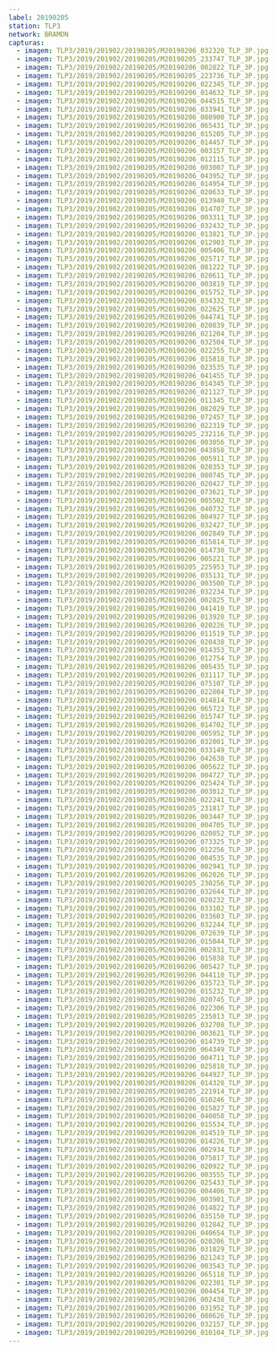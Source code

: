 ```yaml
---
label: 20190205
station: TLP3
network: BRAMON
capturas:
  - imagem: TLP3/2019/201902/20190205/M20190206_032320_TLP_3P.jpg
  - imagem: TLP3/2019/201902/20190205/M20190205_233747_TLP_3P.jpg
  - imagem: TLP3/2019/201902/20190205/M20190206_002822_TLP_3P.jpg
  - imagem: TLP3/2019/201902/20190205/M20190205_223736_TLP_3P.jpg
  - imagem: TLP3/2019/201902/20190205/M20190206_022345_TLP_3P.jpg
  - imagem: TLP3/2019/201902/20190205/M20190206_014632_TLP_3P.jpg
  - imagem: TLP3/2019/201902/20190205/M20190206_044515_TLP_3P.jpg
  - imagem: TLP3/2019/201902/20190205/M20190206_033941_TLP_3P.jpg
  - imagem: TLP3/2019/201902/20190205/M20190206_080900_TLP_3P.jpg
  - imagem: TLP3/2019/201902/20190205/M20190206_065431_TLP_3P.jpg
  - imagem: TLP3/2019/201902/20190205/M20190206_015205_TLP_3P.jpg
  - imagem: TLP3/2019/201902/20190205/M20190206_014457_TLP_3P.jpg
  - imagem: TLP3/2019/201902/20190205/M20190206_003157_TLP_3P.jpg
  - imagem: TLP3/2019/201902/20190205/M20190206_012115_TLP_3P.jpg
  - imagem: TLP3/2019/201902/20190205/M20190206_003007_TLP_3P.jpg
  - imagem: TLP3/2019/201902/20190205/M20190206_043952_TLP_3P.jpg
  - imagem: TLP3/2019/201902/20190205/M20190206_014954_TLP_3P.jpg
  - imagem: TLP3/2019/201902/20190205/M20190206_020633_TLP_3P.jpg
  - imagem: TLP3/2019/201902/20190205/M20190206_013940_TLP_3P.jpg
  - imagem: TLP3/2019/201902/20190205/M20190206_014707_TLP_3P.jpg
  - imagem: TLP3/2019/201902/20190205/M20190206_003311_TLP_3P.jpg
  - imagem: TLP3/2019/201902/20190205/M20190206_032432_TLP_3P.jpg
  - imagem: TLP3/2019/201902/20190205/M20190206_013821_TLP_3P.jpg
  - imagem: TLP3/2019/201902/20190205/M20190206_012903_TLP_3P.jpg
  - imagem: TLP3/2019/201902/20190205/M20190206_005406_TLP_3P.jpg
  - imagem: TLP3/2019/201902/20190205/M20190206_025717_TLP_3P.jpg
  - imagem: TLP3/2019/201902/20190205/M20190206_081222_TLP_3P.jpg
  - imagem: TLP3/2019/201902/20190205/M20190206_020611_TLP_3P.jpg
  - imagem: TLP3/2019/201902/20190205/M20190206_003819_TLP_3P.jpg
  - imagem: TLP3/2019/201902/20190205/M20190206_015752_TLP_3P.jpg
  - imagem: TLP3/2019/201902/20190205/M20190206_034332_TLP_3P.jpg
  - imagem: TLP3/2019/201902/20190205/M20190206_022625_TLP_3P.jpg
  - imagem: TLP3/2019/201902/20190205/M20190206_044741_TLP_3P.jpg
  - imagem: TLP3/2019/201902/20190205/M20190206_020839_TLP_3P.jpg
  - imagem: TLP3/2019/201902/20190205/M20190206_021204_TLP_3P.jpg
  - imagem: TLP3/2019/201902/20190205/M20190206_032504_TLP_3P.jpg
  - imagem: TLP3/2019/201902/20190205/M20190206_022255_TLP_3P.jpg
  - imagem: TLP3/2019/201902/20190205/M20190206_015818_TLP_3P.jpg
  - imagem: TLP3/2019/201902/20190205/M20190206_023535_TLP_3P.jpg
  - imagem: TLP3/2019/201902/20190205/M20190206_041455_TLP_3P.jpg
  - imagem: TLP3/2019/201902/20190205/M20190206_014345_TLP_3P.jpg
  - imagem: TLP3/2019/201902/20190205/M20190206_021127_TLP_3P.jpg
  - imagem: TLP3/2019/201902/20190205/M20190206_011345_TLP_3P.jpg
  - imagem: TLP3/2019/201902/20190205/M20190206_082029_TLP_3P.jpg
  - imagem: TLP3/2019/201902/20190205/M20190206_072457_TLP_3P.jpg
  - imagem: TLP3/2019/201902/20190205/M20190206_022319_TLP_3P.jpg
  - imagem: TLP3/2019/201902/20190205/M20190205_232116_TLP_3P.jpg
  - imagem: TLP3/2019/201902/20190205/M20190206_003056_TLP_3P.jpg
  - imagem: TLP3/2019/201902/20190205/M20190206_043858_TLP_3P.jpg
  - imagem: TLP3/2019/201902/20190205/M20190206_005911_TLP_3P.jpg
  - imagem: TLP3/2019/201902/20190205/M20190206_020353_TLP_3P.jpg
  - imagem: TLP3/2019/201902/20190205/M20190206_080745_TLP_3P.jpg
  - imagem: TLP3/2019/201902/20190205/M20190206_020427_TLP_3P.jpg
  - imagem: TLP3/2019/201902/20190205/M20190206_073621_TLP_3P.jpg
  - imagem: TLP3/2019/201902/20190205/M20190206_005502_TLP_3P.jpg
  - imagem: TLP3/2019/201902/20190205/M20190206_040732_TLP_3P.jpg
  - imagem: TLP3/2019/201902/20190205/M20190206_004927_TLP_3P.jpg
  - imagem: TLP3/2019/201902/20190205/M20190206_032427_TLP_3P.jpg
  - imagem: TLP3/2019/201902/20190205/M20190206_002849_TLP_3P.jpg
  - imagem: TLP3/2019/201902/20190205/M20190206_015814_TLP_3P.jpg
  - imagem: TLP3/2019/201902/20190205/M20190206_014730_TLP_3P.jpg
  - imagem: TLP3/2019/201902/20190205/M20190206_005221_TLP_3P.jpg
  - imagem: TLP3/2019/201902/20190205/M20190205_225953_TLP_3P.jpg
  - imagem: TLP3/2019/201902/20190205/M20190206_035131_TLP_3P.jpg
  - imagem: TLP3/2019/201902/20190205/M20190206_003500_TLP_3P.jpg
  - imagem: TLP3/2019/201902/20190205/M20190206_032234_TLP_3P.jpg
  - imagem: TLP3/2019/201902/20190205/M20190206_002825_TLP_3P.jpg
  - imagem: TLP3/2019/201902/20190205/M20190206_041410_TLP_3P.jpg
  - imagem: TLP3/2019/201902/20190205/M20190206_013920_TLP_3P.jpg
  - imagem: TLP3/2019/201902/20190205/M20190206_020226_TLP_3P.jpg
  - imagem: TLP3/2019/201902/20190205/M20190206_011519_TLP_3P.jpg
  - imagem: TLP3/2019/201902/20190205/M20190206_020438_TLP_3P.jpg
  - imagem: TLP3/2019/201902/20190205/M20190206_014353_TLP_3P.jpg
  - imagem: TLP3/2019/201902/20190205/M20190206_012754_TLP_3P.jpg
  - imagem: TLP3/2019/201902/20190205/M20190206_005435_TLP_3P.jpg
  - imagem: TLP3/2019/201902/20190205/M20190206_031117_TLP_3P.jpg
  - imagem: TLP3/2019/201902/20190205/M20190206_075107_TLP_3P.jpg
  - imagem: TLP3/2019/201902/20190205/M20190206_022804_TLP_3P.jpg
  - imagem: TLP3/2019/201902/20190205/M20190206_014814_TLP_3P.jpg
  - imagem: TLP3/2019/201902/20190205/M20190206_065723_TLP_3P.jpg
  - imagem: TLP3/2019/201902/20190205/M20190206_015747_TLP_3P.jpg
  - imagem: TLP3/2019/201902/20190205/M20190206_014702_TLP_3P.jpg
  - imagem: TLP3/2019/201902/20190205/M20190206_005952_TLP_3P.jpg
  - imagem: TLP3/2019/201902/20190205/M20190206_032001_TLP_3P.jpg
  - imagem: TLP3/2019/201902/20190205/M20190206_033149_TLP_3P.jpg
  - imagem: TLP3/2019/201902/20190205/M20190206_042638_TLP_3P.jpg
  - imagem: TLP3/2019/201902/20190205/M20190206_005622_TLP_3P.jpg
  - imagem: TLP3/2019/201902/20190205/M20190206_004727_TLP_3P.jpg
  - imagem: TLP3/2019/201902/20190205/M20190206_025424_TLP_3P.jpg
  - imagem: TLP3/2019/201902/20190205/M20190206_003012_TLP_3P.jpg
  - imagem: TLP3/2019/201902/20190205/M20190206_022241_TLP_3P.jpg
  - imagem: TLP3/2019/201902/20190205/M20190205_231817_TLP_3P.jpg
  - imagem: TLP3/2019/201902/20190205/M20190206_003447_TLP_3P.jpg
  - imagem: TLP3/2019/201902/20190205/M20190206_004705_TLP_3P.jpg
  - imagem: TLP3/2019/201902/20190205/M20190206_020852_TLP_3P.jpg
  - imagem: TLP3/2019/201902/20190205/M20190206_073325_TLP_3P.jpg
  - imagem: TLP3/2019/201902/20190205/M20190206_012256_TLP_3P.jpg
  - imagem: TLP3/2019/201902/20190205/M20190206_004535_TLP_3P.jpg
  - imagem: TLP3/2019/201902/20190205/M20190206_002941_TLP_3P.jpg
  - imagem: TLP3/2019/201902/20190205/M20190206_062026_TLP_3P.jpg
  - imagem: TLP3/2019/201902/20190205/M20190205_230256_TLP_3P.jpg
  - imagem: TLP3/2019/201902/20190205/M20190206_032644_TLP_3P.jpg
  - imagem: TLP3/2019/201902/20190205/M20190206_020232_TLP_3P.jpg
  - imagem: TLP3/2019/201902/20190205/M20190206_033102_TLP_3P.jpg
  - imagem: TLP3/2019/201902/20190205/M20190206_033603_TLP_3P.jpg
  - imagem: TLP3/2019/201902/20190205/M20190206_032244_TLP_3P.jpg
  - imagem: TLP3/2019/201902/20190205/M20190206_072639_TLP_3P.jpg
  - imagem: TLP3/2019/201902/20190205/M20190206_015044_TLP_3P.jpg
  - imagem: TLP3/2019/201902/20190205/M20190206_002831_TLP_3P.jpg
  - imagem: TLP3/2019/201902/20190205/M20190206_015038_TLP_3P.jpg
  - imagem: TLP3/2019/201902/20190205/M20190206_005427_TLP_3P.jpg
  - imagem: TLP3/2019/201902/20190205/M20190206_044110_TLP_3P.jpg
  - imagem: TLP3/2019/201902/20190205/M20190206_035723_TLP_3P.jpg
  - imagem: TLP3/2019/201902/20190205/M20190206_015232_TLP_3P.jpg
  - imagem: TLP3/2019/201902/20190205/M20190206_020745_TLP_3P.jpg
  - imagem: TLP3/2019/201902/20190205/M20190206_022306_TLP_3P.jpg
  - imagem: TLP3/2019/201902/20190205/M20190205_235013_TLP_3P.jpg
  - imagem: TLP3/2019/201902/20190205/M20190206_032708_TLP_3P.jpg
  - imagem: TLP3/2019/201902/20190205/M20190206_003621_TLP_3P.jpg
  - imagem: TLP3/2019/201902/20190205/M20190206_014739_TLP_3P.jpg
  - imagem: TLP3/2019/201902/20190205/M20190206_064349_TLP_3P.jpg
  - imagem: TLP3/2019/201902/20190205/M20190206_004711_TLP_3P.jpg
  - imagem: TLP3/2019/201902/20190205/M20190206_025818_TLP_3P.jpg
  - imagem: TLP3/2019/201902/20190205/M20190206_044927_TLP_3P.jpg
  - imagem: TLP3/2019/201902/20190205/M20190206_014328_TLP_3P.jpg
  - imagem: TLP3/2019/201902/20190205/M20190205_221914_TLP_3P.jpg
  - imagem: TLP3/2019/201902/20190205/M20190206_010246_TLP_3P.jpg
  - imagem: TLP3/2019/201902/20190205/M20190206_015827_TLP_3P.jpg
  - imagem: TLP3/2019/201902/20190205/M20190206_040058_TLP_3P.jpg
  - imagem: TLP3/2019/201902/20190205/M20190206_015534_TLP_3P.jpg
  - imagem: TLP3/2019/201902/20190205/M20190206_014519_TLP_3P.jpg
  - imagem: TLP3/2019/201902/20190205/M20190206_014226_TLP_3P.jpg
  - imagem: TLP3/2019/201902/20190205/M20190206_002934_TLP_3P.jpg
  - imagem: TLP3/2019/201902/20190205/M20190206_075817_TLP_3P.jpg
  - imagem: TLP3/2019/201902/20190205/M20190206_020922_TLP_3P.jpg
  - imagem: TLP3/2019/201902/20190205/M20190206_003555_TLP_3P.jpg
  - imagem: TLP3/2019/201902/20190205/M20190206_025433_TLP_3P.jpg
  - imagem: TLP3/2019/201902/20190205/M20190206_004406_TLP_3P.jpg
  - imagem: TLP3/2019/201902/20190205/M20190206_003901_TLP_3P.jpg
  - imagem: TLP3/2019/201902/20190205/M20190206_014822_TLP_3P.jpg
  - imagem: TLP3/2019/201902/20190205/M20190206_035150_TLP_3P.jpg
  - imagem: TLP3/2019/201902/20190205/M20190206_012842_TLP_3P.jpg
  - imagem: TLP3/2019/201902/20190205/M20190206_040654_TLP_3P.jpg
  - imagem: TLP3/2019/201902/20190205/M20190206_020206_TLP_3P.jpg
  - imagem: TLP3/2019/201902/20190205/M20190206_031829_TLP_3P.jpg
  - imagem: TLP3/2019/201902/20190205/M20190206_021243_TLP_3P.jpg
  - imagem: TLP3/2019/201902/20190205/M20190206_003543_TLP_3P.jpg
  - imagem: TLP3/2019/201902/20190205/M20190206_065118_TLP_3P.jpg
  - imagem: TLP3/2019/201902/20190205/M20190206_022301_TLP_3P.jpg
  - imagem: TLP3/2019/201902/20190205/M20190206_004454_TLP_3P.jpg
  - imagem: TLP3/2019/201902/20190205/M20190206_002438_TLP_3P.jpg
  - imagem: TLP3/2019/201902/20190205/M20190206_031952_TLP_3P.jpg
  - imagem: TLP3/2019/201902/20190205/M20190206_080626_TLP_3P.jpg
  - imagem: TLP3/2019/201902/20190205/M20190206_032157_TLP_3P.jpg
  - imagem: TLP3/2019/201902/20190205/M20190206_010104_TLP_3P.jpg
---
```

